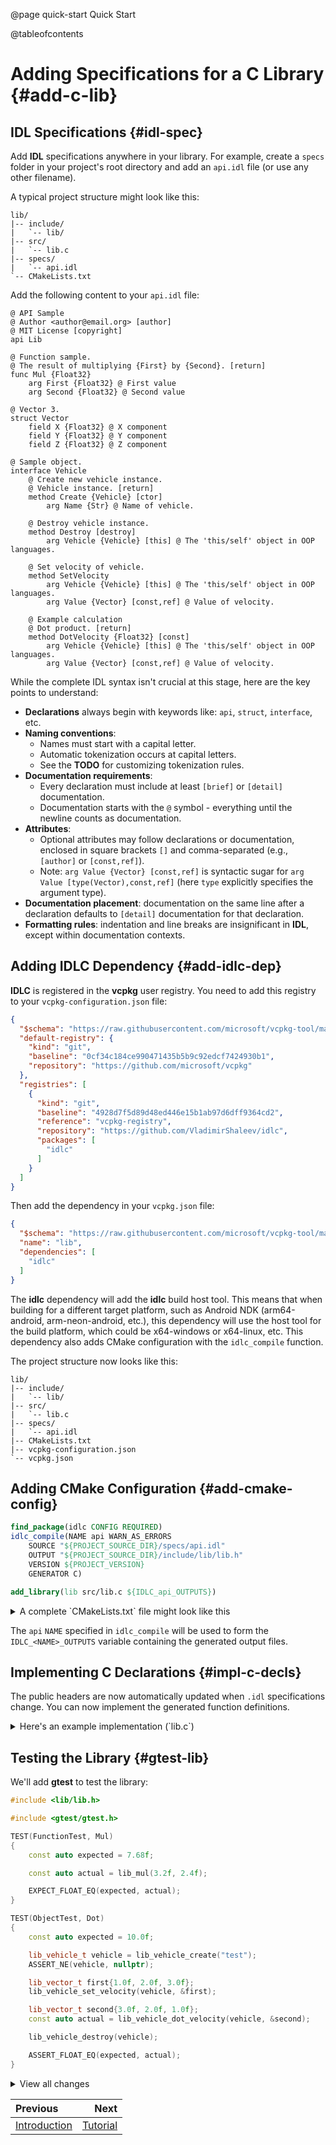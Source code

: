 @page quick-start Quick Start

@tableofcontents

# Adding Specifications for a C Library {#add-c-lib}

## IDL Specifications {#idl-spec}

Add **IDL** specifications anywhere in your library. For example, create a `specs` folder in your project's root directory and add an `api.idl` file (or use any other filename).

A typical project structure might look like this:

```
lib/
|-- include/
|   `-- lib/
|-- src/
|   `-- lib.c
|-- specs/
|   `-- api.idl
`-- CMakeLists.txt
```

Add the following content to your `api.idl` file:

```
@ API Sample
@ Author <author@email.org> [author]
@ MIT License [copyright]
api Lib

@ Function sample.
@ The result of multiplying {First} by {Second}. [return]
func Mul {Float32}
    arg First {Float32} @ First value
    arg Second {Float32} @ Second value

@ Vector 3.
struct Vector
    field X {Float32} @ X component
    field Y {Float32} @ Y component
    field Z {Float32} @ Z component

@ Sample object.
interface Vehicle
    @ Create new vehicle instance.
    @ Vehicle instance. [return]
    method Create {Vehicle} [ctor]
        arg Name {Str} @ Name of vehicle.

    @ Destroy vehicle instance.
    method Destroy [destroy]
        arg Vehicle {Vehicle} [this] @ The 'this/self' object in OOP languages.

    @ Set velocity of vehicle.
    method SetVelocity
        arg Vehicle {Vehicle} [this] @ The 'this/self' object in OOP languages.
        arg Value {Vector} [const,ref] @ Value of velocity.

    @ Example calculation
    @ Dot product. [return]
    method DotVelocity {Float32} [const]
        arg Vehicle {Vehicle} [this] @ The 'this/self' object in OOP languages.
        arg Value {Vector} [const,ref] @ Value of velocity.
```

While the complete IDL syntax isn't crucial at this stage, here are the key points to understand:
- **Declarations** always begin with keywords like: `api`, `struct`, `interface`, etc.
- **Naming conventions**:
  * Names must start with a capital letter.
  * Automatic tokenization occurs at capital letters.
  * See the **TODO** for customizing tokenization rules.
- **Documentation requirements**:
  * Every declaration must include at least `[brief]` or `[detail]` documentation.
  * Documentation starts with the `@` symbol - everything until the newline counts as documentation.
- **Attributes**:
  * Optional attributes may follow declarations or documentation, enclosed in square brackets `[]` and comma-separated (e.g., `[author]` or `[const,ref]`).
  * Note: `arg Value {Vector} [const,ref]` is syntactic sugar for `arg Value [type(Vector),const,ref]` (here `type` explicitly specifies the argument type).
- **Documentation placement**: documentation on the same line after a declaration defaults to `[detail]` documentation for that declaration.
- **Formatting rules**: indentation and line breaks are insignificant in **IDL**, except within documentation contexts.

## Adding IDLC Dependency {#add-idlc-dep}

**IDLC** is registered in the **vcpkg** user registry. You need to add this registry to your `vcpkg-configuration.json` file:

```json
{
  "$schema": "https://raw.githubusercontent.com/microsoft/vcpkg-tool/main/docs/vcpkg-configuration.schema.json",
  "default-registry": {
    "kind": "git",
    "baseline": "0cf34c184ce990471435b5b9c92edcf7424930b1",
    "repository": "https://github.com/microsoft/vcpkg"
  },
  "registries": [
    {
      "kind": "git",
      "baseline": "4928d7f5d89d48ed446e15b1ab97d6dff9364cd2",
      "reference": "vcpkg-registry",
      "repository": "https://github.com/VladimirShaleev/idlc",
      "packages": [
        "idlc"
      ]
    }
  ]
}
```

Then add the dependency in your `vcpkg.json` file:

```json
{
  "$schema": "https://raw.githubusercontent.com/microsoft/vcpkg-tool/main/docs/vcpkg.schema.json",
  "name": "lib",
  "dependencies": [
    "idlc"
  ]
}
```

The **idlc** dependency will add the **idlc** build host tool. This means that when building for a different target platform, such as Android NDK (arm64-android, arm-neon-android, etc.), this dependency will use the host tool for the build platform, which could be x64-windows or x64-linux, etc. This dependency also adds CMake configuration with the `idlc_compile` function.

The project structure now looks like this:

```
lib/
|-- include/
|   `-- lib/
|-- src/
|   `-- lib.c
|-- specs/
|   `-- api.idl
|-- CMakeLists.txt
|-- vcpkg-configuration.json
`-- vcpkg.json
```

## Adding CMake Configuration {#add-cmake-config}

```cmake
find_package(idlc CONFIG REQUIRED)
idlc_compile(NAME api WARN_AS_ERRORS
    SOURCE "${PROJECT_SOURCE_DIR}/specs/api.idl"
    OUTPUT "${PROJECT_SOURCE_DIR}/include/lib/lib.h"
    VERSION ${PROJECT_VERSION}
    GENERATOR C)

add_library(lib src/lib.c ${IDLC_api_OUTPUTS})
```

<details>
<summary>A complete `CMakeLists.txt` file might look like this</summary>

```cmake
cmake_minimum_required(VERSION 3.16)

# Pass CMAKE_TOOLCHAIN_FILE as a parameter -DCMAKE_TOOLCHAIN_FILE
# when configuring or add CMAKE_TOOLCHAIN_FILE to CMakePresets.json
if(NOT DEFINED CMAKE_TOOLCHAIN_FILE AND DEFINED ENV{VCPKG_ROOT})
    set(CMAKE_TOOLCHAIN_FILE "$ENV{VCPKG_ROOT}/scripts/buildsystems/vcpkg.cmake" CACHE STRING "Vcpkg toolchain file")
endif()

project(lib VERSION 1.0.0 LANGUAGES C)

option(LIB_MSVC_DYNAMIC_RUNTIME "Link dynamic runtime library instead of static" OFF)

find_package(idlc CONFIG REQUIRED)
idlc_compile(NAME api WARN_AS_ERRORS
    SOURCE "${PROJECT_SOURCE_DIR}/specs/api.idl"
    OUTPUT "${PROJECT_SOURCE_DIR}/include/lib/lib.h"
    VERSION ${PROJECT_VERSION}
    GENERATOR C)

add_library(lib src/lib.c ${IDLC_api_OUTPUTS})
target_include_directories(lib PUBLIC
    $<BUILD_INTERFACE:${PROJECT_SOURCE_DIR}/include>
    $<INSTALL_INTERFACE:include>)
set_target_properties(lib PROPERTIES
    CXX_STANDARD_REQUIRED ON
    CXX_EXTENSIONS OFF
    POSITION_INDEPENDENT_CODE ON
    WINDOWS_EXPORT_ALL_SYMBOLS OFF)
if(BUILD_SHARED_LIBS)
    set_target_properties(lib PROPERTIES VERSION ${PROJECT_VERSION} SOVERSION ${PROJECT_VERSION_MAJOR})
    set_target_properties(lib PROPERTIES CXX_VISIBILITY_PRESET hidden VISIBILITY_INLINES_HIDDEN ON)
else()
    target_compile_definitions(lib PUBLIC LIB_STATIC_BUILD)
endif()
if(MSVC)
    if(LIB_MSVC_DYNAMIC_RUNTIME)
        set_target_properties(lib PROPERTIES MSVC_RUNTIME_LIBRARY "MultiThreaded$<$<CONFIG:Debug>:Debug>DLL")
    else()
        set_target_properties(lib PROPERTIES MSVC_RUNTIME_LIBRARY "MultiThreaded$<$<CONFIG:Debug>:Debug>")
    endif()
endif()
```
</details>

The `api` `NAME` specified in `idlc_compile` will be used to form the `IDLC_<NAME>_OUTPUTS` variable containing the generated output files.

## Implementing C Declarations {#impl-c-decls}

The public headers are now automatically updated when `.idl` specifications change. You can now implement the generated function definitions.

<details>
<summary>Here's an example implementation (`lib.c`)</summary>

```c
#include "lib/lib.h"

#include <stdlib.h>
#include <string.h>
#include <assert.h>

#define NAME_LENGHT 256

struct _lib_vehicle
{
    char name[NAME_LENGHT];
    lib_vector_t velocity;
};

lib_float32_t lib_mul(lib_float32_t first, lib_float32_t second)
{
    return first * second;
}

lib_vehicle_t lib_vehicle_create(lib_utf8_t name)
{
    lib_vehicle_t instance = (lib_vehicle_t)malloc(sizeof(struct _lib_vehicle));
    memset(instance, 0, sizeof(struct _lib_vehicle));
    strncpy_s(instance->name, NAME_LENGHT, name, strlen(name));
    return instance;
}

void lib_vehicle_destroy(lib_vehicle_t vehicle)
{
    if (vehicle)
    {
        free(vehicle);
    }
}

void lib_vehicle_set_velocity(lib_vehicle_t vehicle, const lib_vector_t *value)
{
    assert(vehicle);
    assert(value);
    vehicle->velocity = *value;
}

lib_float32_t lib_vehicle_dot_velocity(lib_vehicle_t vehicle, const lib_vector_t *value)
{
    assert(vehicle);
    const lib_vector_t *vec = &vehicle->velocity;
    return vec->x * value->x + vec->y * value->y + vec->z * value->z;
}
```
</details>

## Testing the Library {#gtest-lib}

We'll add **gtest** to test the library:

```cpp
#include <lib/lib.h>

#include <gtest/gtest.h>

TEST(FunctionTest, Mul)
{
    const auto expected = 7.68f;

    const auto actual = lib_mul(3.2f, 2.4f);

    EXPECT_FLOAT_EQ(expected, actual);
}

TEST(ObjectTest, Dot)
{
    const auto expected = 10.0f;

    lib_vehicle_t vehicle = lib_vehicle_create("test");
    ASSERT_NE(vehicle, nullptr);

    lib_vector_t first{1.0f, 2.0f, 3.0f};
    lib_vehicle_set_velocity(vehicle, &first);

    lib_vector_t second{3.0f, 2.0f, 1.0f};
    const auto actual = lib_vehicle_dot_velocity(vehicle, &second);

    lib_vehicle_destroy(vehicle);

    ASSERT_FLOAT_EQ(expected, actual);
}
```

<details>
<summary>View all changes</summary>

Current project structure:

```
lib/
|-- cmake/
|   `-- lib-config.cmake.in
|-- include/
|   `-- lib/
|       |-- lib-version.h
|       |-- lib-platform.h
|       |-- lib-types.h
|       `-- lib.h
|-- src/
|   `-- lib.c
|-- tests/
|   |-- CMakeLists.txt
|   `-- tests.cpp
|-- specs/
|   `-- api.idl
|-- CMakeLists.txt
|-- vcpkg-configuration.json
`-- vcpkg.json
```

Contents of `./CMakeLists.txt` (including **install** target):

```cmake
cmake_minimum_required(VERSION 3.16)

# Pass CMAKE_TOOLCHAIN_FILE as a parameter -DCMAKE_TOOLCHAIN_FILE
# when configuring or add CMAKE_TOOLCHAIN_FILE to CMakePresets.json
if(NOT DEFINED CMAKE_TOOLCHAIN_FILE AND DEFINED ENV{VCPKG_ROOT})
    set(CMAKE_TOOLCHAIN_FILE "$ENV{VCPKG_ROOT}/scripts/buildsystems/vcpkg.cmake" CACHE STRING "Vcpkg toolchain file")
endif()

option(LIB_BUILD_TESTS "Build tests" ON)
if(LIB_BUILD_TESTS)
    list(APPEND VCPKG_MANIFEST_FEATURES "tests")
endif()

project(lib VERSION 1.0.0 LANGUAGES C CXX)

option(LIB_MSVC_DYNAMIC_RUNTIME "Link dynamic runtime library instead of static" OFF)
option(LIB_ENABLE_INSTALL "Enable installation" ON)

find_package(idlc CONFIG REQUIRED)
idlc_compile(NAME api WARN_AS_ERRORS
    SOURCE "${PROJECT_SOURCE_DIR}/specs/api.idl"
    OUTPUT "${PROJECT_SOURCE_DIR}/include/lib/lib.h"
    VERSION ${PROJECT_VERSION}
    GENERATOR C)

add_library(lib src/lib.c ${IDLC_api_OUTPUTS})
add_library(lib::lib ALIAS lib)
target_include_directories(lib PUBLIC
    $<BUILD_INTERFACE:${PROJECT_SOURCE_DIR}/include>
    $<INSTALL_INTERFACE:include>)
set_target_properties(lib PROPERTIES
    CXX_STANDARD_REQUIRED ON
    CXX_EXTENSIONS OFF
    POSITION_INDEPENDENT_CODE ON
    WINDOWS_EXPORT_ALL_SYMBOLS OFF)
if(BUILD_SHARED_LIBS)
    set_target_properties(lib PROPERTIES VERSION ${PROJECT_VERSION} SOVERSION ${PROJECT_VERSION_MAJOR})
    set_target_properties(lib PROPERTIES CXX_VISIBILITY_PRESET hidden VISIBILITY_INLINES_HIDDEN ON)
else()
    target_compile_definitions(lib PUBLIC LIB_STATIC_BUILD)
endif()
if(MSVC)
    if(LIB_MSVC_DYNAMIC_RUNTIME)
        set_target_properties(lib PROPERTIES MSVC_RUNTIME_LIBRARY "MultiThreaded$<$<CONFIG:Debug>:Debug>DLL")
    else()
        set_target_properties(lib PROPERTIES MSVC_RUNTIME_LIBRARY "MultiThreaded$<$<CONFIG:Debug>:Debug>")
    endif()
endif()

if(LIB_BUILD_TESTS)
    add_subdirectory(tests)
endif()

if(LIB_ENABLE_INSTALL)
    include(CMakePackageConfigHelpers)
    include(GNUInstallDirs)
    configure_package_config_file(
        "${CMAKE_CURRENT_SOURCE_DIR}/cmake/${PROJECT_NAME}-config.cmake.in" 
        "${PROJECT_BINARY_DIR}/${PROJECT_NAME}-config.cmake"
        INSTALL_DESTINATION "${CMAKE_INSTALL_DATADIR}/cmake/${PROJECT_NAME}"
        NO_SET_AND_CHECK_MACRO
        NO_CHECK_REQUIRED_COMPONENTS_MACRO)

    write_basic_package_version_file(${PROJECT_NAME}-config-version.cmake
        VERSION ${PROJECT_VERSION}
        COMPATIBILITY SameMajorVersion)

    install(TARGETS ${PROJECT_NAME} EXPORT ${PROJECT_NAME}-targets)
    install(EXPORT ${PROJECT_NAME}-targets 
        DESTINATION "${CMAKE_INSTALL_DATADIR}/cmake/${PROJECT_NAME}"
        NAMESPACE ${PROJECT_NAME}::)
    install(
        FILES
            "${PROJECT_BINARY_DIR}/${PROJECT_NAME}-config-version.cmake"
            "${PROJECT_BINARY_DIR}/${PROJECT_NAME}-config.cmake"
        DESTINATION ${CMAKE_INSTALL_DATADIR}/cmake/${PROJECT_NAME})
    install(DIRECTORY include/ DESTINATION include)
endif()
```

Contents of `./cmake/lib-config.cmake.in`:


```cmake
@PACKAGE_INIT@
include("${CMAKE_CURRENT_LIST_DIR}/@PROJECT_NAME@-targets.cmake")
```

Contents of `./tests/CMakeLists.txt`:

```cmake
enable_testing()

find_package(GTest CONFIG REQUIRED)

add_executable(lib-tests tests.cpp)
target_link_libraries(lib-tests PRIVATE lib::lib)
target_link_libraries(lib-tests PRIVATE GTest::gtest GTest::gtest_main)
target_compile_features(lib-tests PRIVATE cxx_std_20)
set_target_properties(lib-tests PROPERTIES
    CXX_STANDARD_REQUIRED ON
    CXX_EXTENSIONS OFF
    POSITION_INDEPENDENT_CODE ON
    WINDOWS_EXPORT_ALL_SYMBOLS OFF)

add_test(AllTestsInMain lib-tests)
```

Contents of `./vcpkg.json`:

```json
{
  "$schema": "https://raw.githubusercontent.com/microsoft/vcpkg-tool/main/docs/vcpkg.schema.json",
  "name": "lib",
  "dependencies": [
    "idlc"
  ],
  "features": {
    "tests": {
      "description": "Build tests",
      "dependencies": [
        "gtest"
      ]
    }
  }
}
```
</details>

<div class="section_buttons">
 
| Previous                          |                      Next |
|:----------------------------------|--------------------------:|
| [Introduction](introduction.html) | [Tutorial](tutorial.html) |
 
</div>
